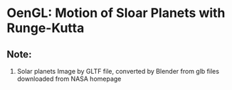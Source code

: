 # OenGL: Motion of Sloar Planets with Runge-Kutta


## Note:
1. Solar planets Image by GLTF file, converted by Blender from glb files downloaded from NASA homepage
